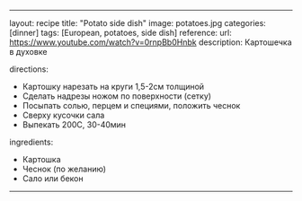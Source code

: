 ---

layout: recipe
title:  "Potato side dish"
image: potatoes.jpg
categories: [dinner]
tags: [European, potatoes, side dish]
reference:
    url: https://www.youtube.com/watch?v=0rnpBb0Hnbk
    description: Картошечка в духовке

directions:
- Картошку нарезать на круги 1,5-2см толщиной
- Сделать надрезы ножом по поверхности (сетку)
- Посыпать солью, перцем и специями, положить чеснок
- Сверху кусочки сала
- Выпекать 200С, 30-40мин


ingredients:
- Картошка
- Чеснок (по желанию)
- Сало или бекон



---